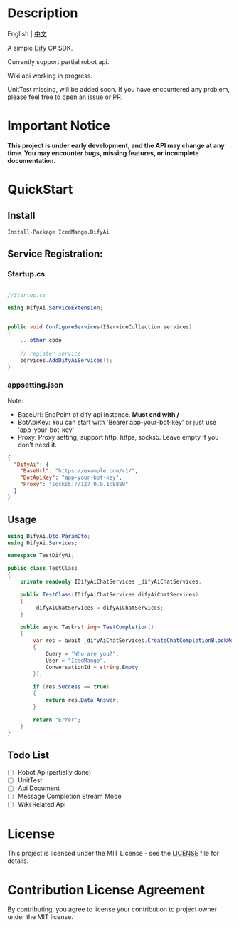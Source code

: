 # Description
English | [中文](./README.zh-CN.md)

A simple [Dify](https://dify.ai/) C# SDK.

Currently support partial robot api.

Wiki api working in progress.

UnitTest missing, will be added soon. If you have encountered any problem, please feel free to open an issue or PR.

# Important Notice

**This project is under early development, and the API may change at any time. You may encounter bugs, missing features, or incomplete documentation.**

# QuickStart

## Install

```
Install-Package IcedMango.DifyAi 
```

## Service Registration:
### Startup.cs
```csharp

//Startup.cs

using DifyAi.ServiceExtension;


public void ConfigureServices(IServiceCollection services)
{
    ...other code
    
    // register service
    services.AddDifyAiServices();
}

```

### appsetting.json

Note: 
- BaseUrl: EndPoint of dify api instance. **Must end with /**
- BotApiKey: You can start with 'Bearer app-your-bot-key' or just use 'app-your-bot-key'
- Proxy: Proxy setting, support http, https, socks5. Leave empty if you don't need it.

```json
{
  "DifyAi": {
    "BaseUrl": "https://example.com/v1/", 
    "BotApiKey": "app-your-bot-key",
    "Proxy": "socks5://127.0.0.1:8889"
  }
}
```

## Usage

```csharp
using DifyAi.Dto.ParamDto;
using DifyAi.Services;

namespace TestDifyAi;

public class TestClass
{
    private readonly IDifyAiChatServices _difyAiChatServices;

    public TestClass(IDifyAiChatServices difyAiChatServices)
    {
        _difyAiChatServices = difyAiChatServices;
    }

    public async Task<string> TestCompletion()
    {
        var res = await _difyAiChatServices.CreateChatCompletionBlockModeAsync(new Dify_CreateChatCompletionParamDto()
        {
            Query = "Who are you?",
            User = "IcedMango",
            ConversationId = string.Empty
        });
        
        if (res.Success == true)
        {
            return res.Data.Answer;
        }

        return "Error";
    }
}


```


## Todo List
- [ ] Robot Api(partially done)
- [ ] UnitTest
- [ ] Api Document
- [ ] Message Completion Stream Mode
- [ ] Wiki Related Api

# License
This project is licensed under the MIT License - see the [LICENSE](./LICENSE) file for details.

# Contribution License Agreement
By contributing, you agree to license your contribution to project owner under the MIT license.
